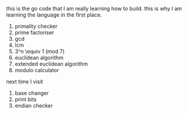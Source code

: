this is the go code that I am really learning how to build. this is why I am learning the language in the first place.

1. primality checker
2. prime factoriser
3. gcd
4. lcm
5. 3^n \equiv 1 (mod 7)
6. euclidean algorithm
7. extended euclidean algorithm
8. modulo calculator

next time I visit
1. base changer
2. print bits
3. endian checker
